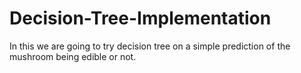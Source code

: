 # Decision-Tree-Implementation
In this we are going to try decision tree on a simple prediction of the mushroom being edible or not. 
